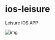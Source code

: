# ios-leisure
Leisure IOS APP

![img](https://sun9-76.userapi.com/impg/7__CJJVS4fqGin2PbehNliYvs_s7XqjG3pfJ6w/zv8FdG-oRa8.jpg?size=516x525&quality=96&sign=f6dff845266cbaa2e323ed36ebdf6ee2&type=album)
